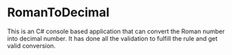 # RomanToDecimal
This is  an C# console based application that can convert the Roman number into decimal number. It has done all the validation to fulfill the rule and get valid conversion.
